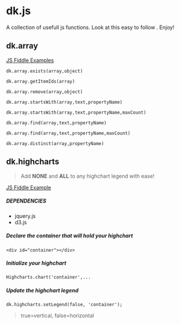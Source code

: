 # dk.js
A collection of usefull js functions. 
Look at this easy to follow .
Enjoy!


## dk.array

[JS Fiddle Examples](http://jsfiddle.net/dk82/hk9qfn5o/)

`dk.array.exists(array,object)`

`dk.array.getItemIds(array)`

`dk.array.remove(array,object)`

`dk.array.startsWith(array,text,propertyName)`

`dk.array.startsWith(array,text,propertyName,maxCount)`

`dk.array.find(array,text,propertyName)`

`dk.array.find(array,text,propertyName,maxCount)`

`dk.array.distinct(array,propertyName)`









## dk.highcharts

> Add **NONE** and **ALL** to any highchart legend with ease!

[JS Fiddle Example](http://jsfiddle.net/dk82/cbLk6s30/)

##### DEPENDENCIES
* jquery.js
* d3.js

##### Declare the container that will hold your highchart

`<div id="container"></div>`
   
##### Initialize your highchart

`Highcharts.chart('container',...`

##### Update the highchart legend 

`dk.highcharts.setLegend(false, 'container');`
> true=vertical, false=horizontal





     
